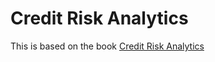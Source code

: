 # Credit Risk Analytics

This is based on the book [Credit Risk Analytics](http://www.creditriskanalytics.net/)
